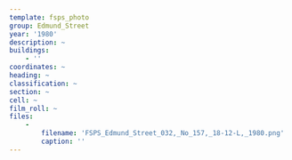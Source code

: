 ```yaml
---
template: fsps_photo
group: Edmund_Street
year: '1980'
description: ~
buildings:
    - ''
coordinates: ~
heading: ~
classification: ~
section: ~
cell: ~
film_roll: ~
files:
    -
        filename: 'FSPS_Edmund_Street_032,_No_157,_18-12-L,_1980.png'
        caption: ''
---
```

